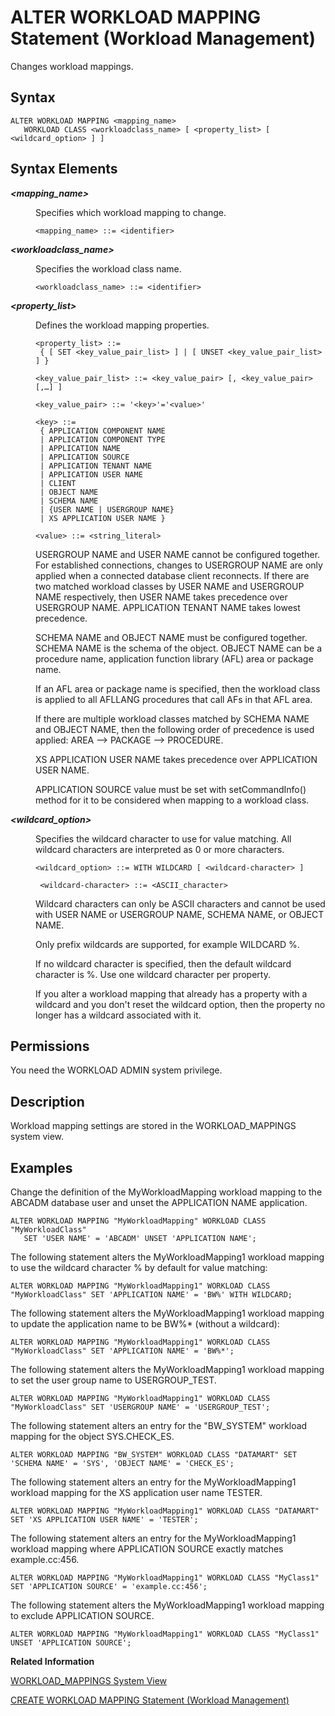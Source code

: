<!-- loio81fc16bfa4904943b730bcd1848cd37d -->

# ALTER WORKLOAD MAPPING Statement \(Workload Management\)

Changes workload mappings.



## Syntax

```
ALTER WORKLOAD MAPPING <mapping_name> 
   WORKLOAD CLASS <workloadclass_name> [ <property_list> [ <wildcard_option> ] ]
```



## Syntax Elements


<dl>
<dt><b>

*<mapping\_name\>*

</b></dt>
<dd>

Specifies which workload mapping to change.

```
<mapping_name> ::= <identifier>
```



</dd><dt><b>

*<workloadclass\_name\>*

</b></dt>
<dd>

Specifies the workload class name.

```
<workloadclass_name> ::= <identifier>
```



</dd><dt><b>

*<property\_list\>*

</b></dt>
<dd>

Defines the workload mapping properties.

```
<property_list> ::=
 { [ SET <key_value_pair_list> ] | [ UNSET <key_value_pair_list> ] }

<key_value_pair_list> ::= <key_value_pair> [, <key_value_pair> [,…] ]

<key_value_pair> ::= '<key>'='<value>'
```

```
<key> ::= 
 { APPLICATION COMPONENT NAME
 | APPLICATION COMPONENT TYPE 
 | APPLICATION NAME 
 | APPLICATION SOURCE
 | APPLICATION TENANT NAME
 | APPLICATION USER NAME 
 | CLIENT
 | OBJECT NAME
 | SCHEMA NAME 
 | {USER NAME | USERGROUP NAME}
 | XS APPLICATION USER NAME }
```

```
<value> ::= <string_literal>
```

USERGROUP NAME and USER NAME cannot be configured together. For established connections, changes to USERGROUP NAME are only applied when a connected database client reconnects. If there are two matched workload classes by USER NAME and USERGROUP NAME respectively, then USER NAME takes precedence over USERGROUP NAME. APPLICATION TENANT NAME takes lowest precedence.

SCHEMA NAME and OBJECT NAME must be configured together. SCHEMA NAME is the schema of the object. OBJECT NAME can be a procedure name, application function library \(AFL\) area or package name.

If an AFL area or package name is specified, then the workload class is applied to all AFLLANG procedures that call AFs in that AFL area.

If there are multiple workload classes matched by SCHEMA NAME and OBJECT NAME, then the following order of precedence is used applied: AREA --\> PACKAGE --\> PROCEDURE.

XS APPLICATION USER NAME takes precedence over APPLICATION USER NAME.

APPLICATION SOURCE value must be set with setCommandInfo\(\) method for it to be considered when mapping to a workload class.



</dd><dt><b>

*<wildcard\_option\>*

</b></dt>
<dd>

Specifies the wildcard character to use for value matching. All wildcard characters are interpreted as 0 or more characters.

```
<wildcard_option> ::= WITH WILDCARD [ <wildcard-character> ]

 <wildcard-character> ::= <ASCII_character>
```

Wildcard characters can only be ASCII characters and cannot be used with USER NAME or USERGROUP NAME, SCHEMA NAME, or OBJECT NAME.

Only prefix wildcards are supported, for example WILDCARD %.

If no wildcard character is specified, then the default wildcard character is %. Use one wildcard character per property.

If you alter a workload mapping that already has a property with a wildcard and you don't reset the wildcard option, then the property no longer has a wildcard associated with it.



</dd>
</dl>



<a name="loio81fc16bfa4904943b730bcd1848cd37d__section_uzm_wkx_4bb"/>

## Permissions

You need the WORKLOAD ADMIN system privilege.



<a name="loio81fc16bfa4904943b730bcd1848cd37d__section_j5h_ptv_j2b"/>

## Description

Workload mapping settings are stored in the WORKLOAD\_MAPPINGS system view.



## Examples

Change the definition of the MyWorkloadMapping workload mapping to the ABCADM database user and unset the APPLICATION NAME application.

```
ALTER WORKLOAD MAPPING "MyWorkloadMapping" WORKLOAD CLASS "MyWorkloadClass"
   SET 'USER NAME' = 'ABCADM' UNSET 'APPLICATION NAME';
```

The following statement alters the MyWorkloadMapping1 workload mapping to use the wildcard character % by default for value matching:

```
ALTER WORKLOAD MAPPING "MyWorkloadMapping1" WORKLOAD CLASS "MyWorkloadClass" SET 'APPLICATION NAME' = 'BW%' WITH WILDCARD;
```

The following statement alters the MyWorkloadMapping1 workload mapping to update the application name to be BW%\* \(without a wildcard\):

```
ALTER WORKLOAD MAPPING "MyWorkloadMapping1" WORKLOAD CLASS "MyWorkloadClass" SET 'APPLICATION NAME' = 'BW%*';
```

The following statement alters the MyWorkloadMapping1 workload mapping to set the user group name to USERGROUP\_TEST.

```
ALTER WORKLOAD MAPPING "MyWorkloadMapping1" WORKLOAD CLASS "MyWorkloadClass" SET 'USERGROUP NAME' = 'USERGROUP_TEST';
```

The following statement alters an entry for the "BW\_SYSTEM" workload mapping for the object SYS.CHECK\_ES.

```
ALTER WORKLOAD MAPPING "BW_SYSTEM" WORKLOAD CLASS "DATAMART" SET 'SCHEMA NAME' = 'SYS', 'OBJECT NAME' = 'CHECK_ES';
```

The following statement alters an entry for the MyWorkloadMapping1 workload mapping for the XS application user name TESTER.

```
ALTER WORKLOAD MAPPING "MyWorkloadMapping1" WORKLOAD CLASS "DATAMART" SET 'XS APPLICATION USER NAME' = 'TESTER';
```

The following statement alters an entry for the MyWorkloadMapping1 workload mapping where APPLICATION SOURCE exactly matches example.cc:456.

```
ALTER WORKLOAD MAPPING "MyWorkloadMapping1" WORKLOAD CLASS "MyClass1" SET 'APPLICATION SOURCE' = 'example.cc:456';
```

The following statement alters the MyWorkloadMapping1 workload mapping to exclude APPLICATION SOURCE.

```
ALTER WORKLOAD MAPPING "MyWorkloadMapping1" WORKLOAD CLASS "MyClass1" UNSET 'APPLICATION SOURCE';
```

**Related Information**  


[WORKLOAD\_MAPPINGS System View](../../020-System-Views-Reference/021-System-Views/workload-mappings-system-view-89a0660.md "Provides information about available workload mappings.")

[CREATE WORKLOAD MAPPING Statement \(Workload Management\)](create-workload-mapping-statement-workload-management-996978a.md "Defines workload mappings.")

